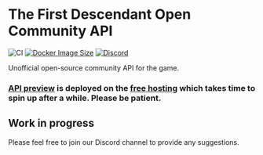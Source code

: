 # The First Descendant Open Community API

![CI](https://github.com/SuppieRK/the-first-descendant-open-community-api/actions/workflows/graalvm.yml/badge.svg)
[![Docker Image Size](https://img.shields.io/docker/image-size/suppie/the-first-descendant-open-community-api)](https://hub.docker.com/r/suppie/the-first-descendant-open-community-api)
[![Discord](https://img.shields.io/discord/1262414271632113766?label=Discord&logo=discord&logoColor=white)](https://discord.gg/AJkW8Y4msF)

Unofficial open-source community API for the game.

### [API preview](https://the-first-descendant-open-community-api.onrender.com/swagger-ui/index.html) is deployed on the [free hosting](https://render.com/) which takes time to spin up after a while. Please be patient.

## Work in progress

Please feel free to join our Discord channel to provide any suggestions.